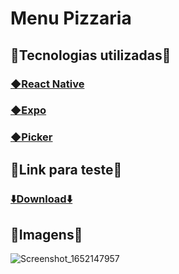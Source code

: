 <h1>Menu Pizzaria</h1>

<h2>🚀Tecnologias utilizadas🚀</h2>

<h3><a href="https://archive.reactnative.dev/docs/getting-started">◆React Native</a></h3>
<h3><a href="https://docs.expo.dev/get-started/installation/">◆Expo</a></h3>
<h3><a href="https://github.com/react-native-picker/picker">◆Picker</a></h3>

<h2>🚀Link para teste🚀</h2>
<h3><a href="https://mega.nz/file/NocERIZY#UY8Te0UuYwDD04pOXw4UERoF2Sh_cwQiw0zgDHxIPTE">⬇️Download⬇️</a></h3>

<h2>🚀Imagens🚀</h2>

![Screenshot_1652147957](https://user-images.githubusercontent.com/89103406/167745627-0b48b1fb-d15c-436e-a673-6238f09b50a3.png)

